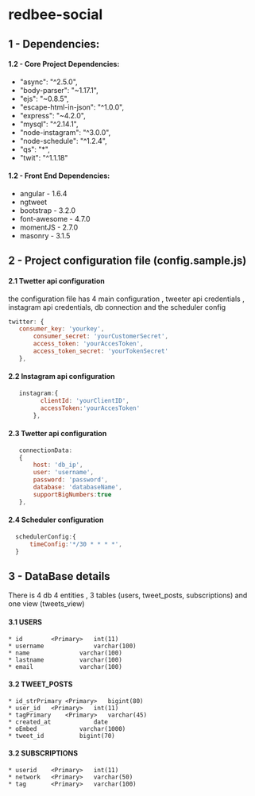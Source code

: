 # redbee-social

## 1 - Dependencies: 
 
 #### 1.2 - Core Project Dependencies: 
 *   "async": "^2.5.0",
 *   "body-parser": "~1.17.1",
 *   "ejs": "~0.8.5",
 *   "escape-html-in-json": "^1.0.0",
 *   "express": "~4.2.0",
 *   "mysql": "^2.14.1",
 *   "node-instagram": "^3.0.0",
 *   "node-schedule": "^1.2.4",
 *   "qs": "*",
 *   "twit": "^1.1.18"
 
 
 #### 1.2 - Front End Dependencies: 
 *   angular - 1.6.4
 *   ngtweet
 *   bootstrap - 3.2.0
 *   font-awesome - 4.7.0
 *   momentJS - 2.7.0
 *   masonry - 3.1.5
 


 
## 2 - Project configuration file (config.sample.js) 
 
 
#### 2.1 Twetter api configuration
the configuration file has 4 main configuration , tweeter api credentials , instagram api credentials, db connection and  the scheduler config
 
 ```javascript
twitter: {
  	consumer_key: 'yourkey',
		consumer_secret: 'yourCustomerSecret',
		access_token: 'yourAccesToken',
		access_token_secret: 'yourTokenSecret'
	},

```
#### 2.2 Instagram api configuration
 ```javascript
	instagram:{
		  clientId: 'yourClientID',
		  accessToken:'yourAccesToken'
		},
```
#### 2.3 Twetter api configuration
 ```javascript
	connectionData:
	{
		host: 'db_ip',
		user: 'username',
		password: 'password',
		database: 'databaseName',
		supportBigNumbers:true
	},
  ```
  
#### 2.4 Scheduler configuration
  ```javascript
	schedulerConfig:{
		timeConfig:'*/30 * * * *',
	}
```

## 3 - DataBase details
There is 4 db 4 entities , 3 tables (users, tweet_posts, subscriptions) and one view (tweets_view)

#### 3.1 USERS
	* id 		<Primary> 	int(11)
	* username  			varchar(100)
	* name 				varchar(100)
	* lastname 			varchar(100)
	* email 			varchar(100)
	
#### 3.2 TWEET_POSTS
	* id_strPrimary <Primary> 	bigint(80) 			
	* user_id	<Primary> 	int(11) 
	* tagPrimary	<Primary> 	varchar(45)
	* created_at 			date 	
	* oEmbed 			varchar(1000) 
	* tweet_id 			bigint(70) 	

#### 3.2 SUBSCRIPTIONS
	* userid	<Primary> 	int(11) 	
	* network 	<Primary>	varchar(50) 
	* tag		<Primary> 	varchar(100)
